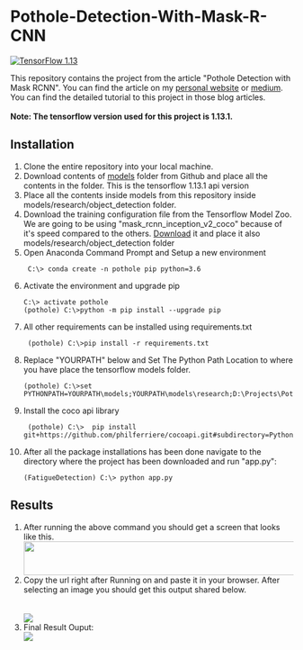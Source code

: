 # Pothole-Detection-With-Mask-R-CNN
[![TensorFlow 1.13](https://img.shields.io/badge/TensorFlow-1.13-FF6F00?logo=tensorflow)](https://github.com/tensorflow/tensorflow/releases/tag/v1.13.1)

This repository contains the project from the article "Pothole Detection with Mask RCNN". You can find the article on my <a href="https://www.samdenlepcha.com/blogs/pothole-detection-mask-rcnn/">personal website</a> or <a href="#">medium</a>. You can find the detailed tutorial to this project in those blog articles. <br> <br>
<b> Note: The tensorflow version used for this project is 1.13.1.</b>

## Installation

<ol>
<li>Clone the entire repository into your local machine.</li>
<li>Download contents of <a href = "https://github.com/tensorflow/models/tree/r1.13.0">models</a> folder from Github and place all the contents in the folder. This is the tensorflow 1.13.1 api version</li>
<li>Place all the contents inside models from this repository inside models/research/object_detection folder.</li>
<li>Download the training configuration file from the Tensorflow Model Zoo. We are going to be using "mask_rcnn_inception_v2_coco" because of it's speed compared to the others. <a href="http://download.tensorflow.org/models/object_detection/mask_rcnn_inception_v2_coco_2018_01_28.tar.gz">Download</a> it and place it also models/research/object_detection folder</li>
<li>Open Anaconda Command Prompt and Setup a new environment</li>
   
  ```
   C:\> conda create -n pothole pip python=3.6
  ```
<li>Activate the environment and upgrade pip </li>
  
  ```
  C:\> activate pothole
  (pothole) C:\>python -m pip install --upgrade pip
  ```

<li>All other requirements can be installed using requirements.txt</li>
  
  ```
   (pothole) C:\>pip install -r requirements.txt
  ```
 
<li>Replace "YOURPATH" below and Set The Python Path Location to where you have place the tensorflow models folder. </li>
  
  ```
  (pothole) C:\>set PYTHONPATH=YOURPATH\models;YOURPATH\models\research;D:\Projects\Pothole\MaskRCNN\models\research\slim
  ```

<li>Install the coco api library</li>
  
  ```
   (pothole) C:\>  pip install git+https://github.com/philferriere/cocoapi.git#subdirectory=PythonAPI
  ```

<li> After all the package installations has been done navigate to the directory where the project has been downloaded and run "app.py":</li>
  
  ```
  (FatigueDetection) C:\> python app.py
  ```
</ol>

## Results
<ol>
   <li> After running the above command you should get a screen that looks like this.</li>
   <img src="https://user-images.githubusercontent.com/33536225/90520818-764fd780-e187-11ea-91c8-2e48ece8fce2.JPG" height="60" width="600">
   <br>
   <li>Copy the url right after Running on and paste it in your browser. After selecting an image you should get this output shared below.</li> <br><br>
   <img src="https://user-images.githubusercontent.com/33536225/90521571-50770280-e188-11ea-8b83-8296cf33e6ad.png">
   <li>Final Result Ouput:</li>
   <img src="https://user-images.githubusercontent.com/33536225/90600215-c83e3f00-e213-11ea-9c7b-2382f0944d53.JPG">
</ol>

